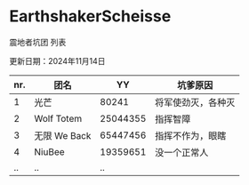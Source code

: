 # EarthshakerScheisse
震地者坑团 列表

更新日期：2024年11月14日

|nr.|团名|YY|坑爹原因|
|--|--|--|--|
|1|光芒|80241|将军使劲灭，各种灭|
|2|Wolf Totem|25044355|指挥智障|
|3|无限 We Back|65447456|指挥不作为，眼瞎|
|4|NiuBee|19359651|没一个正常人|
|..|..|..|
